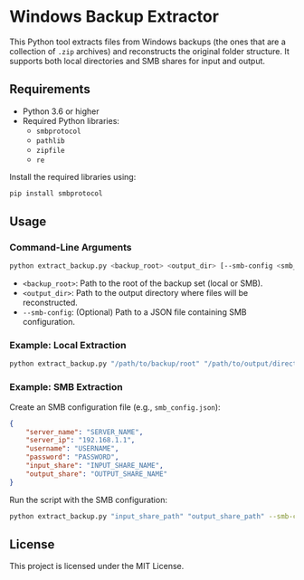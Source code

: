 # Windows Backup Extractor

This Python tool extracts files from Windows backups (the ones that are a collection of `.zip` archives) and reconstructs the original folder structure. It supports both local directories and SMB shares for input and output.

## Requirements
- Python 3.6 or higher
- Required Python libraries:
  - `smbprotocol`
  - `pathlib`
  - `zipfile`
  - `re`

Install the required libraries using:
```bash
pip install smbprotocol
```

## Usage

### Command-Line Arguments
```bash
python extract_backup.py <backup_root> <output_dir> [--smb-config <smb_config_file>]
```

- `<backup_root>`: Path to the root of the backup set (local or SMB).
- `<output_dir>`: Path to the output directory where files will be reconstructed.
- `--smb-config`: (Optional) Path to a JSON file containing SMB configuration.

### Example: Local Extraction
```bash
python extract_backup.py "/path/to/backup/root" "/path/to/output/directory"
```

### Example: SMB Extraction
Create an SMB configuration file (e.g., `smb_config.json`):
```json
{
    "server_name": "SERVER_NAME",
    "server_ip": "192.168.1.1",
    "username": "USERNAME",
    "password": "PASSWORD",
    "input_share": "INPUT_SHARE_NAME",
    "output_share": "OUTPUT_SHARE_NAME"
}
```

Run the script with the SMB configuration:
```bash
python extract_backup.py "input_share_path" "output_share_path" --smb-config smb_config.json
```

## License
This project is licensed under the MIT License.
